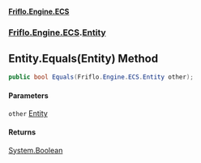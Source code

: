 #### [Friflo.Engine.ECS](index.md#'index')
### [Friflo.Engine.ECS](Friflo.Engine.ECS.md#'Friflo.Engine.ECS').[Entity](Entity.md#'Friflo.Engine.ECS.Entity')

## Entity.Equals(Entity) Method

```csharp
public bool Equals(Friflo.Engine.ECS.Entity other);
```
#### Parameters

<a name='Friflo.Engine.ECS.Entity.Equals(Friflo.Engine.ECS.Entity).other'></a>

`other` [Entity](Entity.md#'Friflo.Engine.ECS.Entity')

#### Returns
[System.Boolean](https://docs.microsoft.com/en-us/dotnet/api/System.Boolean#'System.Boolean')